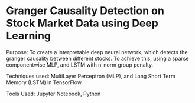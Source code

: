 # Granger Causality Detection on Stock Market Data using Deep Learning

Purpose: To create a interpretable deep neural network, which detects the granger causality between different stocks. To achieve this, using a sparse componentwise MLP, and LSTM with n-norm group penalty.

Techniques used: MultiLayer Perceptron (MLP), and Long Short Term Memory (LSTM) in TensorFlow.

Tools Used: Jupyter Notebook, Python
